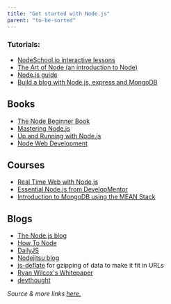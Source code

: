 ```yaml
---
title: "Get started with Node.js"
parent: "to-be-sorted"
---
```


### Tutorials:

*   [NodeSchool.io interactive lessons](http://nodeschool.io/)
*   [The Art of Node (an introduction to Node)](https://github.com/maxogden/art-of-node/#the-art-of-node)
*   [Node.js guide](http://nodeguide.com/)
*   [Build a blog with Node.js, express and MongoDB](http://howtonode.org/express-mongodb)

## Books

*   [The Node Beginner Book](http://nodebeginner.org/)
*   [Mastering Node.js](https://github.com/visionmedia/masteringnode)
*   [Up and Running with Node.js](http://chimera.labs.oreilly.com/books/1234000001808/index.html)
*   [Node Web Development](https://www.packtpub.com/web-development/node-web-development)

## Courses

*   [Real Time Web with Node.js](http://node.codeschool.com/)
*   [Essential Node.js from DevelopMentor](http://www.globalknowledge.co.uk/courses/it-subjects/application-development/)
*   [Introduction to MongoDB using the MEAN Stack](https://www.edx.org/course/introduction-mongodb-using-mean-stack-mongodbx-m101x-0)

## Blogs

*   [The Node.js blog](http://blog.nodejs.org/)
*   [How To Node](http://howtonode.org/)
*   [DailyJS](http://dailyjs.com/)
*   [Nodejitsu blog](http://blog.nodejitsu.com/)
*   [js-deflate](https://github.com/dankogai/js-deflate) for gzipping of data to make it fit in URLs
*   [Ryan Wilcox's Whitepaper](http://www.wilcoxd.com/whitepapers/node_js/)
*   [devthought](http://www.devthought.com/)

_Source & more links [here.](http://stackoverflow.com/questions/2353818/how-do-i-get-started-with-node-js/5511507#5511507)_
